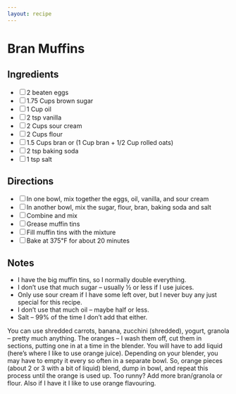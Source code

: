 ```yaml
---
layout: recipe
---
```


# Bran Muffins

<section class="ingredients">
<h2>Ingredients</h2>
<ul class="ingredient-list">
<li><label><input type="checkbox">2 beaten eggs</label></li>
<li><label><input type="checkbox">1.75 Cups brown sugar</label></li>
<li><label><input type="checkbox">1 Cup oil</label></li>
<li><label><input type="checkbox">2 tsp vanilla</label></li>
<li><label><input type="checkbox">2 Cups sour cream</label></li>
<li><label><input type="checkbox">2 Cups flour</label></li>
<li><label><input type="checkbox">1.5 Cups bran or (1 Cup bran + 1/2 Cup rolled oats)</label></li>
<li><label><input type="checkbox">2 tsp baking soda</label></li>
<li><label><input type="checkbox">1 tsp salt</label></li>
</ul>
</section>

<section class="directions">
<h2>Directions</h2>
<ul class="direction-list">
<li><label><input type="checkbox">In one bowl, mix together the eggs, oil, vanilla, and sour cream</label></li>
<li><label><input type="checkbox">In another bowl, mix the sugar, flour, bran, baking soda and salt</label></li>
<li><label><input type="checkbox">Combine and mix</label></li>
<li><label><input type="checkbox">Grease muffin tins</label></li>
<li><label><input type="checkbox">Fill muffin tins with the mixture</label></li>
<li><label><input type="checkbox">Bake at 375℉ for about 20 minutes</label></li>
</ul>
</section>

## Notes

* I have the big muffin tins, so I normally double everything.
* I don’t use that much sugar – usually ½ or less if I use juices.
* Only use sour cream if I have some left over, but I never buy any just special for this recipe.
* I don’t use that much oil – maybe half or less.
* Salt – 99% of the time I don’t add that either.

You can use shredded carrots, banana, zucchini (shredded), yogurt, granola  – pretty much anything.
The oranges – I wash them off, cut them in sections, putting one in at a time in the blender.  You will have to add  liquid (here’s where I like to use orange juice). Depending on your blender, you may have to empty it every so often in a separate bowl.  So, orange pieces (about 2 or 3 with a bit of liquid) blend, dump in bowl, and repeat this process until the orange is used up.  Too runny?  Add more bran/granola or flour.  Also if I have it I like to use orange flavouring.
